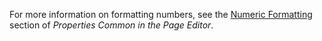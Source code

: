 
For more information on formatting numbers, see the [Numeric Formatting](/refguide/common-widget-properties/#numeric-formatting) section of *Properties Common in the Page Editor*. 
